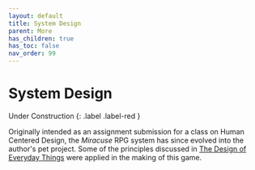 ```yaml
---
layout: default
title: System Design
parent: More
has_children: true
has_toc: false
nav_order: 99
---
```


# System Design

Under Construction
{: .label .label-red }

Originally intended as an assignment submission for a class on Human Centered Design, the _Miracuse_ RPG system has since evolved into the author's pet project. Some of the principles discussed in [The Design of Everyday Things](https://en.wikipedia.org/wiki/The_Design_of_Everyday_Things) were applied in the making of this game.
